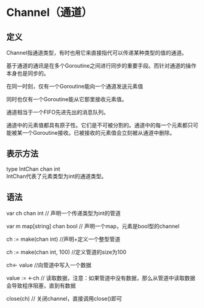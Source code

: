 # Channel（通道）

## 定义
Channel指通道类型，有时也用它来直接指代可以传递某种类型的值的通道。

基于通道的通讯是在多个Goroutine之间进行同步的重要手段。而针对通道的操作本身也是同步的。  

在同一时刻，仅有一个Goroutine能向一个通道发送元素值  

同时也仅有一个Goroutine能从它那里接收元素值。  

通道相当于一个FIFO先进先出的消息队列。  

通道中的元素值都具有原子性。它们是不可被分割的。通道中的每一个元素都只可能被某一个Goroutine接收。已被接收的元素值会立刻被从通道中删除。  


## 表示方法

type IntChan chan int   
IntChan代表了元素类型为int的通道类型。 


## 语法

var ch chan int // 声明一个传递类型为int的管道  

var m map[string] chan bool  // 声明一个map，元素是bool型的channel  

ch := make(chan int) //声明+定义一个整型管道  

ch := make(chan int, 100) //定义管道的size为100

ch<- value  //向管道中写入一个数据  

value := <-ch // 读取数据，注意：如果管道中没有数据，那么从管道中读取数据会导致程序阻塞，直到有数据  

close(ch) // 关闭channel，直接调用close()即可